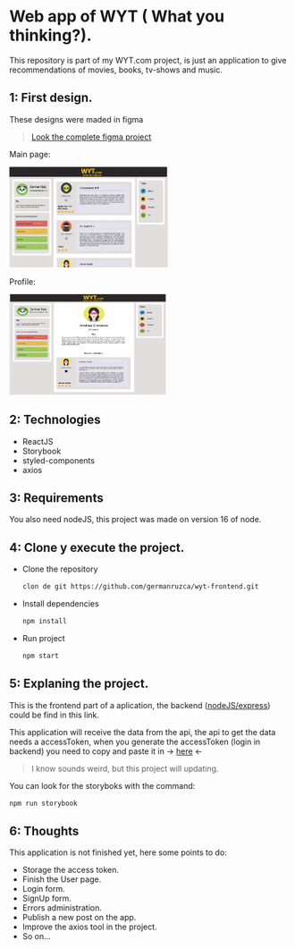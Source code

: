 # Web app of WYT ( What you thinking?).

This repository is part of my WYT.com project, is just an application to give recommendations of movies, books, tv-shows and music.

## 1: First design.
These designs were maded in figma
> [Look the complete figma project](https://www.figma.com/file/RFkqSGe0b6GzotQu4P72uh/WYT.com?node-id=1%3A913)

Main page:
<p>
  <img src="rdImg/img1.png"height="180" />
</p>

Profile:
<p>
  <img src="rdImg/img2.png" height="180" width="280" />
</p>

## 2: Technologies
- ReactJS
- Storybook
- styled-components
- axios

## 3: Requirements
You also need nodeJS, this project was made on version 16 of node.

## 4: Clone y execute the project.
- Clone the repository
  ```bash
  clon de git https://github.com/germanruzca/wyt-frontend.git
  ```

- Install dependencies
  ```bash
  npm install
  ```
- Run project
  ```bash
  npm start
  ```

## 5: Explaning the project.
This is the frontend part of a aplication, the backend ([nodeJS/express](https://github.com/germanruzca/wyt-backend)) could be find in this link.

This application will receive the data from the api, the api to get the data needs a accessToken, when you generate the accessToken (login in backend) you need to copy and paste it in -> [here](src/utils/accessToken.js) <-

> I know sounds weird, but this project will updating.


You can look for the storyboks with the command:
```bash
npm run storybook
```

## 6: Thoughts
This application is not finished yet, here some points to do:
- Storage the access token.
- Finish the User page.
- Login form.
- SignUp form.
- Errors administration.
- Publish a new post on the app.
- Improve the axios tool in the project.
- So on...
